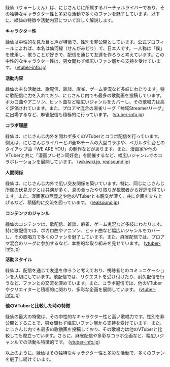 緑仙（りゅーしぇん）は、にじさんじに所属するバーチャルライバーであり、その独特なキャラクター性と多彩な活動で多くのファンを魅了しています。以下に、緑仙の特徴や活動内容について詳しく解説します。

**キャラクター性**

緑仙は中性的な見た目と声が特徴で、性別を非公開としています。公式プロフィールによれば、本名は仙河緑（せんがみどり）で、日本人です。一人称は「僕」を使用し、歌うことが好きで、配信を通じて友達を作ろうと考えています。この中性的なキャラクター性は、男女問わず幅広いファン層から支持を受けています。 ([vtuber-info.jp](https://vtuber-info.jp/column/2066/?utm_source=openai))

**活動内容**

緑仙の主な活動は、歌配信、雑談、麻雀、ゲーム実況など多岐にわたります。特に歌配信に力を入れており、にじさんじ内でも最多の歌動画を投稿しています。ボカロ曲やアニソン、ヒット曲など幅広いジャンルをカバーし、その歌唱力は高く評価されています。また、プロアマ混合の麻雀リーグ「神域Streamerリーグ」に出場するなど、麻雀配信も積極的に行っています。 ([vtuber-info.jp](https://vtuber-info.jp/column/2066/?utm_source=openai))

**コラボ履歴**

緑仙は、にじさんじ内外を問わず多くのVTuberとコラボ配信を行っています。例えば、にじさんじライバーとJ1全18チームの大型コラボや、ベガルタ仙台とのタイアップ曲「WE ARE YOU」の制作などがあります。また、漫画家や他のVTuberと共に「漫画プレゼン同好会」を開催するなど、幅広いジャンルでのコラボレーションを展開しています。 ([wikiwiki.jp](https://wikiwiki.jp/nijisanji/%E7%B7%91%E4%BB%99/%E8%A9%B3%E3%81%97%E3%81%8F%E7%9F%A5%E3%82%8A%E3%81%9F%E3%81%84?utm_source=openai), [realsound.jp](https://realsound.jp/tech/2021/08/post-846640.html?utm_source=openai))

**人間関係**

緑仙は、にじさんじ内外で広い交友関係を築いています。特に、同じにじさんじ所属の伏見ガクとは共演が多く、息の合ったやり取りが視聴者から好評を得ています。また、漫画家の西義之や他のVTuberとも親交が深く、共に企画を立ち上げるなど、積極的に交流を図っています。 ([realsound.jp](https://realsound.jp/tech/2021/08/post-846640.html?utm_source=openai))

**コンテンツのジャンル**

緑仙のコンテンツは、歌配信、雑談、麻雀、ゲーム実況など多岐にわたります。特に歌配信では、ボカロ曲やアニソン、ヒット曲など幅広いジャンルをカバーし、その歌唱力で多くのファンを魅了しています。また、麻雀配信では、プロアマ混合のリーグに参加するなど、本格的な取り組みを見せています。 ([vtuber-info.jp](https://vtuber-info.jp/column/2066/?utm_source=openai))

**活動スタイル**

緑仙は、配信を通じて友達を作ろうと考えており、視聴者とのコミュニケーションを大切にしています。歌配信では、リクエストを受け付けたり、耐久配信を行うなど、ファンとの交流を深めています。また、コラボ配信では、他のVTuberやクリエイターと積極的に関わり、多彩な企画を展開しています。 ([vtuber-info.jp](https://vtuber-info.jp/column/2066/?utm_source=openai))

**他のVTuberと比較した時の特徴**

緑仙の最大の特徴は、その中性的なキャラクター性と高い歌唱力です。性別を非公開とすることで、男女問わず幅広いファン層から支持を受けています。また、にじさんじ内でも最多の歌動画を投稿しており、その歌唱力は他のVTuberと比較しても際立っています。さらに、麻雀配信や多彩なコラボ企画など、幅広いジャンルでの活動も特徴的です。 ([vtuber-info.jp](https://vtuber-info.jp/column/2066/?utm_source=openai))

以上のように、緑仙はその独特なキャラクター性と多彩な活動で、多くのファンを魅了し続けています。 